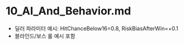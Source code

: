 # 10_AI_And_Behavior.md

- 딜러 파라미터 예시: HitChanceBelow16=0.8, RiskBiasAfterWin=+0.1
- 블라인드/보스 룰 예시 포함
